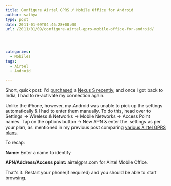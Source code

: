 ```yaml
---
title: Configure Airtel GPRS / Mobile Office for Android
author: sathya
type: post
date: 2011-01-09T04:46:28+00:00
url: /2011/01/09/configure-airtel-gprs-mobile-office-for-android/




categories:
  - Mobiles
tags:
  - Airtel
  - Android

---
```

Short, quick post: I'd [purchased][1] a [Nexus S recently][2], and once I got back to India, I had to re-activate my connection again.

Unlike the iPhone, however, my Android was unable to pick up the settings automatically & I had to enter them manually. To do this, head over to Settings -> Wireless & Networks -> Mobile Networks -> Access Point names. Tap on the options button -> New APN & enter the  settings as per your plan, as  mentioned in my previous post comparing [various Airtel GPRS plans][3].

To recap:

**Name:** Enter a name to identify

**APN/Address/Access point:** airtelgprs.com for Airtel Mobile Office.

That's it. Restart your phone(if required) and you should be able to start browsing.

 [1]: https://sathyabh.at/2010/12/26/of-thanksgiving-trip-gadget-overloads-cancelled-christmas-trip-back-to-india/
 [2]: https://post.sathyabh.at/hello-to-the-nexus
 [3]: https://sathyabh.at/2008/10/25/a-guide-to-airtel-gprs-and-airtel-gprs-configuration-settings/

